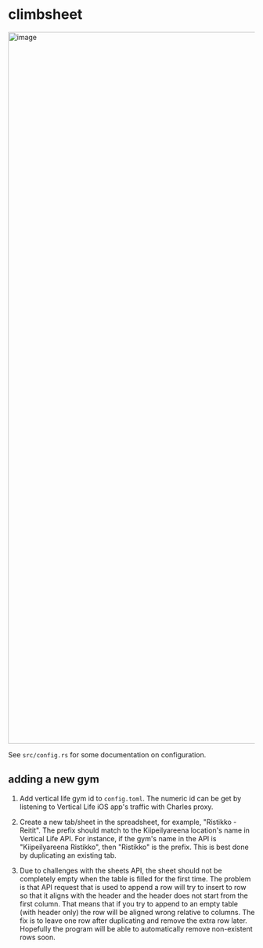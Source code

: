 # climbsheet

<img width="1451" alt="image" src="https://user-images.githubusercontent.com/11027/219144813-7d8490d5-a338-4fdb-bd45-6b1657748286.png">

See `src/config.rs` for some documentation on configuration.

## adding a new gym

1. Add vertical life gym id to `config.toml`. The numeric id can be get by
   listening to Vertical Life iOS app's traffic with Charles proxy.

2. Create a new tab/sheet in the spreadsheet, for example, "Ristikko - Reitit".
   The prefix should match to the Kiipeilyareena location's name in Vertical
   Life API. For instance, if the gym's name in the API is "Kiipeilyareena
   Ristikko", then "Ristikko" is the prefix. This is best done by duplicating an
   existing tab.

3. Due to challenges with the sheets API, the sheet should not be completely
   empty when the table is filled for the first time. The problem is that API
   request that is used to append a row will try to insert to row so that it
   aligns with the header and the header does not start from the first column.
   That means that if you try to append to an empty table (with header only) the
   row will be aligned wrong relative to columns. The fix is to leave one row
   after duplicating and remove the extra row later. Hopefully the program will
   be able to automatically remove non-existent rows soon.
